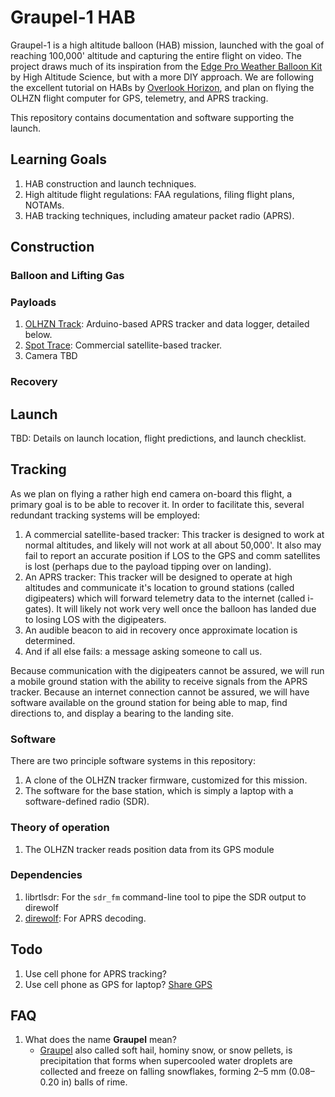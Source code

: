 # Graupel-1 HAB

Graupel-1 is a high altitude balloon (HAB) mission, launched with the goal of reaching 100,000' altitude and capturing the entire flight on video.  The project draws much of its inspiration from the [Edge Pro Weather Balloon Kit](https://www.highaltitudescience.com/products/eagle-pro-near-space-kit) by High Altitude Science, but with a more DIY approach. We are following the excellent tutorial on HABs by [Overlook Horizon](https://www.overlookhorizon.com/how-to-launch-weather-balloons/), and plan on flying the OLHZN flight computer for GPS, telemetry, and APRS tracking.

This repository contains documentation and software supporting the launch.

## Learning Goals

1. HAB construction and launch techniques.
2. High altitude flight regulations: FAA regulations, filing flight plans, NOTAMs.
3. HAB tracking techniques, including amateur packet radio (APRS).

## Construction

### Balloon and Lifting Gas

### Payloads

1. [OLHZN Track](https://github.com/OverlookHorizon/OLHZN_Track): Arduino-based APRS tracker and data logger, detailed below.
1. [Spot Trace](https://www.findmespot.com/en-us/products-services/spot-trace): Commercial satellite-based tracker.
1. Camera TBD

### Recovery

## Launch

TBD: Details on launch location, flight predictions, and launch checklist.

## Tracking

As we plan on flying a rather high end camera on-board this flight, a primary goal is to be able to recover it.  In order to facilitate this, several redundant tracking systems will be employed:

1. A commercial satellite-based tracker: This tracker is designed to work at normal altitudes, and likely will not work at all about 50,000'. It also may fail to report an accurate position if LOS to the GPS and comm satellites is lost (perhaps due to the payload tipping over on landing).
1. An APRS tracker: This tracker will be designed to operate at high altitudes and communicate it's location to ground stations (called digipeaters) which will forward telemetry data to the internet (called i-gates). It will likely not work very well once the balloon has landed due to losing LOS with the digipeaters.
1. An audible beacon to aid in recovery once approximate location is determined.
1. And if all else fails: a message asking someone to call us.

Because communication with the digipeaters cannot be assured, we will run a mobile ground station with the ability to receive signals from the APRS tracker.  Because an internet connection cannot be assured, we will have software available on the ground station for being able to map, find directions to, and display a bearing to the landing site.

### Software

There are two principle software systems in this repository:

1. A clone of the OLHZN tracker firmware, customized for this mission.
1. The software for the base station, which is simply a laptop with a software-defined radio (SDR).


### Theory of operation

1. The OLHZN tracker reads position data from its GPS module

### Dependencies

1. librtlsdr: For the `sdr_fm` command-line tool to pipe the SDR output to direwolf
1. [direwolf](https://github.com/wb2osz/direwolf): For APRS decoding.

## Todo

1. Use cell phone for APRS tracking?
1. Use cell phone as GPS for laptop? [Share GPS](https://play.google.com/store/apps/details?id=com.jillybunch.shareGPS&hl=en_US&gl=US)

## FAQ
1. What does the name **Graupel** mean?
	* [Graupel](https://en.wikipedia.org/wiki/Graupel) also called soft hail, hominy snow, or snow pellets, is precipitation that forms when supercooled water droplets are collected and freeze on falling snowflakes, forming 2–5 mm (0.08–0.20 in) balls of rime.
